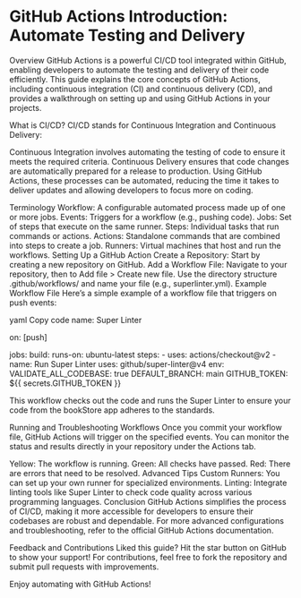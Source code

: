 # GitHub Actions Introduction: Automate Testing and Delivery
Overview
GitHub Actions is a powerful CI/CD tool integrated within GitHub, enabling developers to automate the testing and delivery of their code efficiently. This guide explains the core concepts of GitHub Actions, including continuous integration (CI) and continuous delivery (CD), and provides a walkthrough on setting up and using GitHub Actions in your projects.

What is CI/CD?
CI/CD stands for Continuous Integration and Continuous Delivery:

Continuous Integration involves automating the testing of code to ensure it meets the required criteria.
Continuous Delivery ensures that code changes are automatically prepared for a release to production.
Using GitHub Actions, these processes can be automated, reducing the time it takes to deliver updates and allowing developers to focus more on coding.

Terminology
Workflow: A configurable automated process made up of one or more jobs.
Events: Triggers for a workflow (e.g., pushing code).
Jobs: Set of steps that execute on the same runner.
Steps: Individual tasks that run commands or actions.
Actions: Standalone commands that are combined into steps to create a job.
Runners: Virtual machines that host and run the workflows.
Setting Up a GitHub Action
Create a Repository: Start by creating a new repository on GitHub.
Add a Workflow File: Navigate to your repository, then to Add file > Create new file. Use the directory structure .github/workflows/ and name your file (e.g., superlinter.yml).
Example Workflow File
Here’s a simple example of a workflow file that triggers on push events:

yaml
Copy code
name: Super Linter

on: [push]

jobs:
  build:
    runs-on: ubuntu-latest
    steps:
    - uses: actions/checkout@v2
    - name: Run Super Linter
      uses: github/super-linter@v4
      env:
        VALIDATE_ALL_CODEBASE: true
        DEFAULT_BRANCH: main
        GITHUB_TOKEN: ${{ secrets.GITHUB_TOKEN }}

This workflow checks out the code and runs the Super Linter to ensure your code from the bookStore app adheres to the standards.

Running and Troubleshooting Workflows
Once you commit your workflow file, GitHub Actions will trigger on the specified events. You can monitor the status and results directly in your repository under the Actions tab.

Yellow: The workflow is running.
Green: All checks have passed.
Red: There are errors that need to be resolved.
Advanced Tips
Custom Runners: You can set up your own runner for specialized environments.
Linting: Integrate linting tools like Super Linter to check code quality across various programming languages.
Conclusion
GitHub Actions simplifies the process of CI/CD, making it more accessible for developers to ensure their codebases are robust and dependable. For more advanced configurations and troubleshooting, refer to the official GitHub Actions documentation.

Feedback and Contributions
Liked this guide? Hit the star button on GitHub to show your support! For contributions, feel free to fork the repository and submit pull requests with improvements.

Enjoy automating with GitHub Actions!
